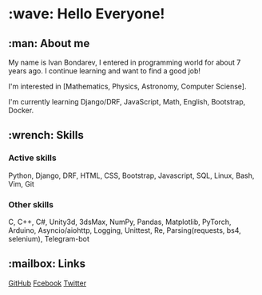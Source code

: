 <h1>:wave: Hello Everyone!</h1>
<h2>:man: About me</h2>
<p>My name is Ivan Bondarev, I entered in programming world for about 7 years ago. I continue learning and want to find a good job!</p>
<p>I'm interested in [Mathematics, Physics, Astronomy, Computer Sciense].</p>
<p>I'm currently learning Django/DRF, JavaScript, Math, English, Bootstrap, Docker.</p>

<h2>:wrench: Skills</h2>
<h3>Active skills</h3>
<p>Python, Django, DRF, HTML, CSS, Bootstrap, Javascript, SQL, Linux, Bash, Vim, Git</p>
<h3>Other skills</h3>
<p>C, C++, C#, Unity3d, 3dsMax, NumPy, Pandas, Matplotlib, PyTorch, Arduino, Asyncio/aiohttp, Logging, Unittest, Re, Parsing(requests, bs4, selenium), Telegram-bot</p>

<h2>:mailbox: Links</h2>
<a href="https://github.com/ivan100kg">GitHub</a>
<a href="https://www.facebook.com/profile.php?id=100007209557127">Fcebook</a>
<a href="https://twitter.com/Ivan100kg">Twitter</a>

<!---
ivan100kg/ivan100kg is a ✨ special ✨ repository because its `README.md` (this file) appears on your GitHub profile.
You can click the Preview link to take a look at your changes.
--->

